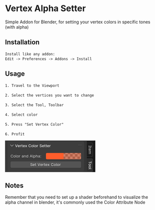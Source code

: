 # Vertex Alpha Setter

Simple Addon for Blender, for setting your vertex colors in specific tones (with alpha)

## Installation

```
Install like any addon:
Edit -> Preferences -> Addons -> Install
```

## Usage

```
1. Travel to the Viewport

2. Select the vertices you want to change

3. Select the Tool, Toolbar

4. Select color

5. Press "Set Vertex Color"

6. Profit
```
![Test Image 1](Tool.png)

## Notes

Remember that you need to set up a shader beforehand to visualize the alpha channel in blender, it's commonly used the Color Attribute Node
